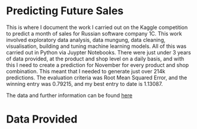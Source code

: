 # Predicting Future Sales
This is where I document the work I carried out on the Kaggle competition to predict a month of sales for Russian software company 1C.  This work involved exploratory data analysis, data mungung, data cleaning, visualisation, building and tuning machine learning models.  All of this was carried out in Python via Juypter Notebooks.
There were just under 3 years of data provided, at the product and shop level on a daily basis, and with this I need to create a prediction for November for every product and shop combination.  This meant that I needed to generate just over 214k predictions.
The evaluation criteria was Root Mean Squared Error, and the winning entry was 0.79215, and my best entry to date is 1.13087.

The data and further information can be found [here](https://www.kaggle.com/c/competitive-data-science-predict-future-sales)

# Data Provided

